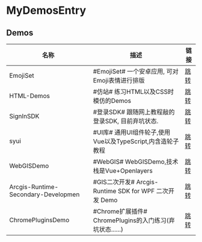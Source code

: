 # MyDemosEntry

## Demos
名称|描述|链接
-|-|-
EmojiSet|#EmojiSet# 一个安卓应用, 可对Emoji表情进行排版|[跳转](https://github.com/soitwaterdemos/EmojiSet)
HTML-Demos|#仿站# 练习HTML以及CSS时模仿的Demos|[跳转](https://github.com/soitwaterdemos/HTML-Demos)
SignInSDK|#登录SDK# 跟随网上教程敲的登录SDK, 目前弃坑状态.|[跳转](https://github.com/soitwaterdemos/SignInSDK)
syui|#UI库# 通用UI组件轮子,使用Vue以及TypeScript,内含造轮子教程|[跳转](https://github.com/soitwaterdemos/syui)
WebGISDemo|#WebGIS# WebGISDemo,技术栈是Vue+Openlayers|[跳转](https://github.com/soitwaterdemos/WebGISDemo)
Arcgis-Runtime-Secondary-Developmen|#GIS二次开发# Arcgis-Runtime SDK for WPF 二次开发 Demo|[跳转](https://github.com/soitwaterdemos/Arcgis-Runtime-Secondary-Developmen)
ChromePluginsDemo|#Chrome扩展插件# ChromePlugins的入门练习(弃坑状态......)|[跳转](https://github.com/soitwaterdemos/ChromePluginsDemo)